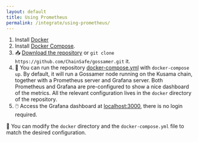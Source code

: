 ```yaml
---
layout: default
title: Using Prometheus
permalink: /integrate/using-prometheus/
---
```


1. Install [Docker](https://docs.docker.com/engine/install/)
1. Install [Docker Compose](https://docs.docker.com/compose/install/).
1. 📥 [Download the repository](https://github.com/ChainSafe/gossamer/archive/refs/heads/development.zip) or `git clone https://github.com/ChainSafe/gossamer.git` it.
1. 🏃 You can run the repository [docker-compose.yml](https://github.com/ChainSafe/gossamer/blob/development/docker-compose.yml) with `docker-compose up`.
By default, it will run a Gossamer node running on the Kusama chain, together with a Prometheus server and Grafana server. Both Prometheus and Grafana are pre-configured to show a nice dashboard of the metrics. All the relevant configuration lives in the `docker` directory of the repository.
1. 🖱️ Access the Grafana dashboard at [localhost:3000](http://localhost:3000/), there is no login required.

💁 You can modify the `docker` directory and the `docker-compose.yml` file to match the desired configuration.
